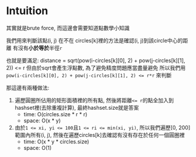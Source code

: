 # Intuition

其實就是brute force, 而這邊會需要知道點數學小知識

我們用來判斷該點(i, j) 在不在 circles[k]裡的方法是確認(i, j)到該circle中心的距離
有沒有**小於等於**半徑`r`

也就是要滿足: distance = sqrt(pow(i-circles[k][0], 2) + pow(j-circles[k][1], 2)) <= r
但由於sqrt會產生浮點數, 為了避免精度問題應當盡量避免
所以我們用`pow(i-circles[k][0], 2) + pow(j-circles[k][1], 2) <= r*r` 來判斷

那這邊有兩種做法:

1. 遍歷圓圈所佔用的矩形面積裡的所有點, 然後將距離`<= r`的點全加入到hashset裡(去除重複計算), 最終hashset.size就是答案
   - time: O(circles.size * r * r)
   - space: O(x * y)
2. 由於`1 <= xi, yi <= 100`且`1 <= ri <= min(xi, yi)`, 所以我們遍歷[0, 200]範圍內所有(i, j), 然後在遍歷circles[k]去確認有沒有存在於任何一個圓圈裡
   - time: O(x * y * circles.size)
   - space: O(1)
